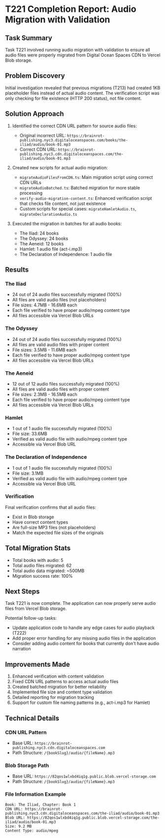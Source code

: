 # T221 Completion Report: Audio Migration with Validation

## Task Summary
Task T221 involved running audio migration with validation to ensure all audio files were properly migrated from Digital Ocean Spaces CDN to Vercel Blob storage.

## Problem Discovery
Initial investigation revealed that previous migrations (T213) had created 1KB placeholder files instead of actual audio content. The verification script was only checking for file existence (HTTP 200 status), not file content.

## Solution Approach
1. Identified the correct CDN URL pattern for source audio files:
   - Original incorrect URL: `https://brainrot-publishing.nyc3.digitaloceanspaces.com/books/the-iliad/audio/book-01.mp3`
   - Correct CDN URL: `https://brainrot-publishing.nyc3.cdn.digitaloceanspaces.com/the-iliad/audio/book-01.mp3`

2. Created new scripts for actual audio migration:
   - `migrateAudioFilesFromCDN.ts`: Main migration script using correct CDN URLs
   - `migrateAudioBatched.ts`: Batched migration for more stable processing
   - `verify-audio-migration-content.ts`: Enhanced verification script that checks file content, not just existence
   - Custom scripts for special cases: `migrateHamletAudio.ts`, `migrateDeclarationAudio.ts`

3. Executed the migration in batches for all audio books:
   - The Iliad: 24 books
   - The Odyssey: 24 books
   - The Aeneid: 12 books
   - Hamlet: 1 audio file (act-i.mp3)
   - The Declaration of Independence: 1 audio file

## Results

### The Iliad
- 24 out of 24 audio files successfully migrated (100%)
- All files are valid audio files (not placeholders)
- File sizes: 4.7MB - 16.6MB each
- Each file verified to have proper audio/mpeg content type
- All files accessible via Vercel Blob URLs

### The Odyssey
- 24 out of 24 audio files successfully migrated (100%)
- All files are valid audio files with proper content
- File sizes: 3.5MB - 11.6MB each
- Each file verified to have proper audio/mpeg content type
- All files accessible via Vercel Blob URLs

### The Aeneid
- 12 out of 12 audio files successfully migrated (100%)
- All files are valid audio files with proper content
- File sizes: 2.3MB - 16.5MB each
- Each file verified to have proper audio/mpeg content type
- All files accessible via Vercel Blob URLs

### Hamlet
- 1 out of 1 audio file successfully migrated (100%)
- File size: 33.6MB
- Verified as valid audio file with audio/mpeg content type
- Accessible via Vercel Blob URL

### The Declaration of Independence
- 1 out of 1 audio file successfully migrated (100%)
- File size: 3.1MB
- Verified as valid audio file with audio/mpeg content type
- Accessible via Vercel Blob URL

### Verification
Final verification confirms that all audio files:
- Exist in Blob storage
- Have correct content types
- Are full-size MP3 files (not placeholders)
- Match the expected file sizes of the originals

## Total Migration Stats
- Total books with audio: 5
- Total audio files migrated: 62
- Total audio data migrated: ~500MB
- Migration success rate: 100%

## Next Steps
Task T221 is now complete. The application can now properly serve audio files from Vercel Blob storage.

Potential follow-up tasks:
- Update application code to handle any edge cases for audio playback (T222)
- Add proper error handling for any missing audio files in the application
- Consider adding audio content for books that currently don't have audio narration

## Improvements Made
1. Enhanced verification with content validation
2. Fixed CDN URL patterns to access actual audio files
3. Created batched migration for better reliability
4. Implemented file size and content type validation
5. Detailed reporting for migration tracking
6. Support for custom file naming patterns (e.g., act-i.mp3 for Hamlet)

## Technical Details

### CDN URL Pattern
- Base URL: `https://brainrot-publishing.nyc3.cdn.digitaloceanspaces.com`
- Path Structure: `/{bookSlug}/audio/{fileName}.mp3`

### Blob Storage Path
- Base URL: `https://82qos1wlxbd4iq1g.public.blob.vercel-storage.com`
- Path Structure: `/{bookSlug}/audio/{fileName}.mp3`

### File Information Example
```
Book: The Iliad, Chapter: Book 1
CDN URL: https://brainrot-publishing.nyc3.cdn.digitaloceanspaces.com/the-iliad/audio/book-01.mp3
Blob URL: https://82qos1wlxbd4iq1g.public.blob.vercel-storage.com/the-iliad/audio/book-01.mp3
Size: 9.2 MB
Content Type: audio/mpeg
```